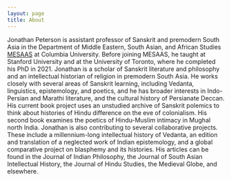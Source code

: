 ```yaml
---
layout: page
title: About
---
```


Jonathan Peterson is assistant professor of Sanskrit and premodern South Asia in the Department of Middle Eastern, South Asian, and African
Studies [MESAAS](https://mesaas.columbia.edu/) at Columbia University. Before joining MESAAS, he taught at Stanford University and at 
the University of Toronto, where he completed his PhD in 2021. Jonathan is a scholar of Sanskrit literature and philosophy and an intellectual
historian of religion in premodern South Asia. He works closely with several areas of Sanskrit learning, including Vedanta, linguistics,
epistemology, and poetics, and he has broader interests in Indo-Persian and Marathi literature, and the cultural history of Persianate Deccan.
His current book project uses an unstudied archive of Sanskrit polemics to think about histories of Hindu difference on the eve of colonialism.
His second book examines the poetics of Hindu-Muslim intimacy in Mughal north India. Jonathan is also contributing to several collaborative
projects. These include a millennium-long intellectual history of Vedanta, an edition and translation of a neglected work of Indian
epistemology, and a global comparative project on blasphemy and its histories. His articles can be found in the Journal of Indian Philosophy,
the Journal of South Asian Intellectual History, the Journal of Hindu Studies, the Medieval Globe, and elsewhere.
